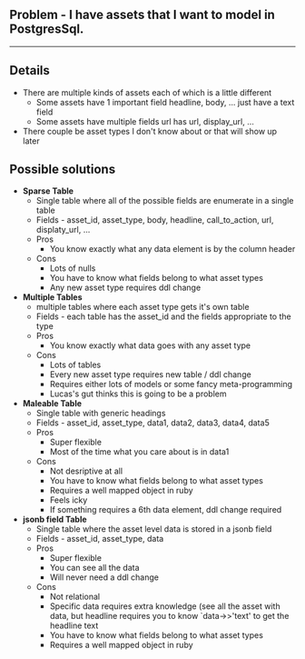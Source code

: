 ## Problem - I have assets that I want to model in PostgresSql.  
---
## Details 
* There are multiple kinds of assets each of which is a little different
  * Some assets have 1 important field headline, body, ... just have a text field
  * Some assets have multiple fields url has url, display_url, ...
* There couple be asset types I don't know about or that will show up later

## Possible solutions
* **Sparse Table**
  * Single table where all of the possible fields are enumerate in a single table
  * Fields - asset_id, asset_type, body, headline, call_to_action, url, displaty_url, ...
  * Pros
    * You know exactly what any data element is by the column header
  * Cons
    * Lots of nulls
    * You have to know what fields belong to what asset types
    * Any new asset type requires ddl change
* **Multiple Tables**
  * multiple tables where each asset type gets it's own table
  * Fields - each table has the asset_id and the fields appropriate to the type
  * Pros
    * You know exactly what data goes with any asset type
  * Cons
    * Lots of tables
    * Every new asset type requires new table / ddl change
    * Requires either lots of models or some fancy meta-programming
    * Lucas's gut thinks this is going to be a problem
* **Maleable Table**
  * Single table with generic headings
  * Fields - asset_id, asset_type, data1, data2, data3, data4, data5
  * Pros
    * Super flexible
    * Most of the time what you care about is in data1
  * Cons
    * Not desriptive at all
    * You have to know what fields belong to what asset types
    * Requires a well mapped object in ruby
    * Feels icky
    * If something requires a 6th data element, ddl change required
* **jsonb field Table**
  * Single table where the asset level data is stored in a jsonb field
  * Fields - asset_id, asset_type, data
  * Pros
    * Super flexible
    * You can see all the data
    * Will never need a ddl change
  * Cons
    * Not relational
    * Specific data requires extra knowledge (see all the asset with data, but headline requires you to know `data->>'text' to get the headline text
    * You have to know what fields belong to what asset types
    * Requires a well mapped object in ruby

